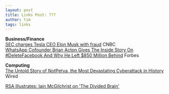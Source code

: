 ```yaml
---
layout: post
title: Links Post: ???
author: tim
tags: links
---
```


**Business/Finance**  
[SEC charges Tesla CEO Elon Musk with fraud](https://www.cnbc.com/2018/09/27/tesla-falls-4percent-on-report-elon-musk-sued-by-sec.html) CNBC  
[WhatsApp Cofounder Brian Acton Gives The Inside Story On #DeleteFacebook And Why He Left $850 Million Behind](https://www.forbes.com/sites/parmyolson/2018/09/26/exclusive-whatsapp-cofounder-brian-acton-gives-the-inside-story-on-deletefacebook-and-why-he-left-850-million-behind/) Forbes  

**Computing**  
[The Untold Story of NotPetya, the Most Devastating Cyberattack in History](https://www.wired.com/story/notpetya-cyberattack-ukraine-russia-code-crashed-the-world/) Wired  


[RSA Illustrates: Iain McGilchrist on 'The Divided Brain'](https://www.youtube.com/watch?v=dFs9WO2B8uI)  

